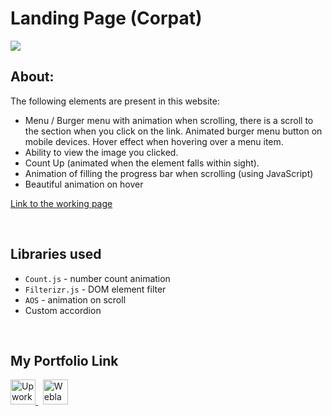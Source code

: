 # Landing Page (Corpat)

![](https://github.com/Plupiks/Landing-Page-Company-3/blob/da5595358cd2c3541184faefa91b59eb59c38ae6/img/corpat.jpg)

## About:
The following elements are present in this website:
- Menu / Burger menu with animation when scrolling, there is a scroll to the section when you click on the link. Animated burger menu button on mobile devices. Hover effect when hovering over a menu item.
- Ability to view the image you clicked.
- Count Up (animated when the element falls within sight).
- Animation of filling the progress bar when scrolling (using JavaScript)
- Beautiful animation on hover

[Link to the working page](https://plupiks.github.io/Landing-Page-Company-3/)

<br>

## Libraries used
- `Count.js` - number count animation
- `Filterizr.js` - DOM element filter
- `AOS` - animation on scroll
- Custom accordion

<br>

## My Portfolio Link
<div id="portfolio" align="left">
  <a href="https://www.upwork.com/freelancers/~0175a1803535823693">
    <img src="https://github.com/Plupiks/Landing-Page-Creator-2/blob/main/img/upwork-1.svg" alt="Upwork" width="40" height="40"/>
  </a>
  &nbsp;
   <a href="https://www.weblancer.net/users/VasylykivV/">
    <img src="https://github.com/Plupiks/Landing-Page-Creator-2/blob/main/img/weblancer.png" alt="Weblancer" width="40" height="40"/>
  </a>
</div>
